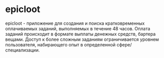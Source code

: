# epicloot
epicloot - приложение для создания и поиска кратковременных оплачиваемых заданий, выполняемых в течение 48 часов. Оплата заданий происходит в формате выплаты денежных средств, бартера вещами. Доступ к более сложным заданиям ограничивается уровнем пользователя, набирающего опыт в определенной сфере/специализации.
